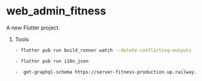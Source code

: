 # web_admin_fitness

A new Flutter project.

1. Tools

   ```sh
   - flutter pub run build_runner watch --delete-conflicting-outputs
   ```

   ```sh
   - flutter pub run i18n_json
   ```

   ```sh
   -  get-graphql-schema https://server-fitness-production.up.railway.app/graphql > lib/global/graphql/schema.graphql
   ```
